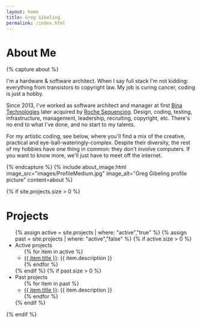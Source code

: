 ```yaml
---
layout: home
title: Greg Gibeling
permalink: /index.html
---
```

# About Me
{% capture about %}
<p>I'm a hardware & software architect.
When I say full stack I'm not kidding: everything from transistors to copyright law.
My job is curing cancer, coding is just a hobby.</p>

<p>Since 2013, I've worked as software architect and manager at first <a href="http://www.bina.com">Bina Technologies</a> later acquired by <a href="http://sequencing.roche.com/en.html">Roche Sequencing</a>.
Design, coding, testing, infrastructure, management, leadership, recruiting, copyright, etc.
There's no end to what I've done, and no start to my talents.</p>

<p>For my artistic coding, see below, where you'll find a mix of the creative, practical and eye-ball-wateringly-complex.
Despite their diversity, the rest of my hobbies have one thing in common: they don't involve computers.
If you want to know more, we'll just have to meet off the internet.</p>
{% endcapture %}
{% include about_image.html image_src="images/ProfileMedium.jpg" image_alt="Greg Gibeling profile picture" content=about %}

{% if site.projects.size > 0 %}
# Projects

<ul>
{% assign active = site.projects | where: "active","true" %}
{% assign past = site.projects | where: "active","false" %}
{% if active.size > 0 %}
	<li>Active projects<ul>
	{% for item in active %}
		<li><a href="{{ item.url }}">{{ item.title }}</a>: {{ item.description }}</li>
	{% endfor %}</ul></li>
{% endif %}
{% if past.size > 0 %}
	<li>Past projects<ul>
	{% for item in past %}
		<li><a href="{{ item.url }}">{{ item.title }}</a>: {{ item.description }}</li>
	{% endfor %}</ul></li>
{% endif %}
</ul>
{% endif %}
